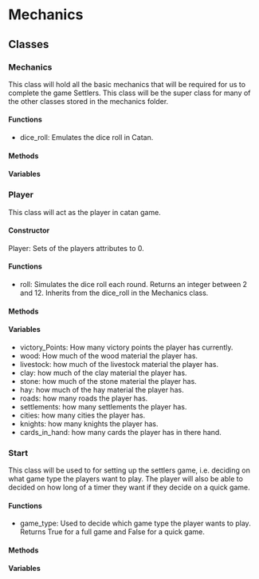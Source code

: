 # Mechanics 

## Classes

### Mechanics
This class will hold all the basic mechanics that will be required for us to complete the game Settlers. This class will 
be the super class for many of the other classes stored in the mechanics folder. 

#### Functions
* dice_roll: Emulates the dice roll in Catan.
#### Methods

#### Variables

### Player
This class will act as the player in catan game.
#### Constructor
Player: Sets of the players attributes to 0.

#### Functions

* roll: Simulates the dice roll each round. Returns an integer between 2 and 12. Inherits from the dice_roll in the 
Mechanics class.

#### Methods

#### Variables
* victory_Points: How many victory points the player has currently.
* wood: How much of the wood material the player has.
* livestock: how much of the livestock material the player has.
* clay: how much of the clay material the player has.
* stone: how much of the stone material the player has.
* hay: how much of the hay material the player has.
* roads: how many roads the player has.
* settlements: how many settlements the player has.
* cities: how many cities the player has.
* knights: how many knights the player has.
* cards_in_hand: how many cards the player has in there hand.

### Start
This class will be used to for setting up the settlers game, i.e. deciding on what game type the players want to play. 
The player will also be able to decided on how long of a timer they want if they decide on a quick game.
#### Functions
* game_type: Used to decide which game type the player wants to play. Returns True for a full game and False for a quick
game.
#### Methods

#### Variables


